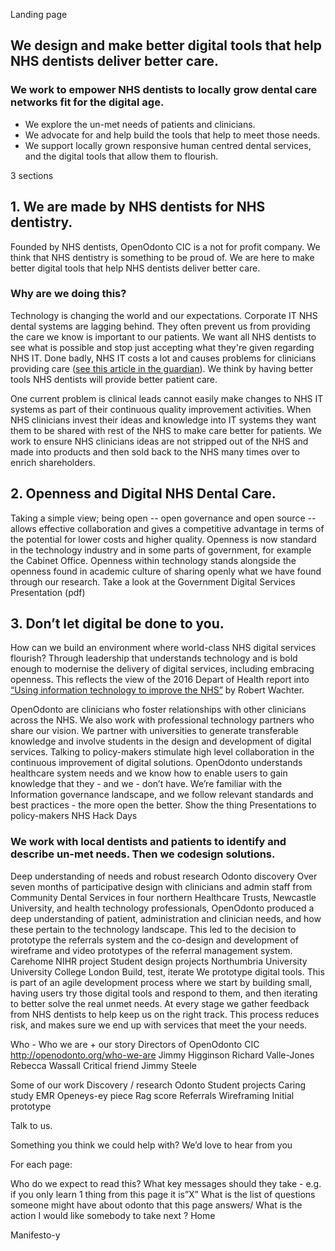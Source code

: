 Landing page
## We design and make better digital tools that help NHS dentists deliver better care.
### We work to empower NHS dentists to locally grow dental care networks fit for the digital age.
* We explore the un-met needs of patients and clinicians.
* We advocate for and help build the tools that help to meet those needs.
* We support locally grown responsive human centred dental services, and the digital tools that allow them to flourish.

3 sections
## 1. We are made by NHS dentists for NHS dentistry.
Founded by NHS dentists, OpenOdonto CIC is a not for profit company. We think that NHS dentistry is something to be proud of. We are here to make better digital tools that help NHS dentists deliver better care.
### Why are we doing this?
Technology is changing the world and our expectations. Corporate IT NHS dental systems are lagging behind. They often prevent us from providing the care we know is important to our patients. We want all NHS dentists to see what is possible and stop just accepting what they're given regarding NHS IT. Done badly, NHS IT costs a lot and causes problems for clinicians providing care ([see this article in the guardian]( https://www.theguardian.com/society/2017/jan/04/nhs-paying-millions-private-firms-block-gp-referrals-hospital)). We think by having better tools NHS dentists will provide better patient care.

One current problem is clinical leads cannot easily make changes to NHS IT systems as part of their continuous quality improvement activities. When NHS clinicians invest their ideas and knowledge into IT systems they want them to be shared with rest of the NHS to make care better for patients. We work to ensure NHS clinicians ideas are not stripped out of the NHS and made into products and then sold back to the NHS many times over to enrich shareholders.
## 2. Openness and Digital NHS Dental Care.

Taking a simple view; being open -- open governance and open source -- allows effective collaboration and gives a competitive advantage in terms of the potential for lower costs and higher quality. Openness is now standard in the technology industry and in some parts of government, for example the Cabinet Office. Openness within technology stands alongside the openness found in academic culture of sharing openly what we have found through our research. Take a look at the Government Digital Services Presentation (pdf)
## 3. Don’t let digital be done to you.
How can we build an environment where world-class NHS digital services flourish?
Through leadership that understands technology and is bold enough to modernise the delivery of digital services, including embracing openness.
This reflects the view of the 2016 Depart of Health report into [“Using information technology to improve the NHS”](https://www.gov.uk/government/publications/using-information-technology-to-improve-the-nhs) by Robert Wachter.

OpenOdonto are clinicians who foster relationships with other clinicians across the NHS. We also work with professional technology partners who share our vision. We partner with universities to generate transferable knowledge and involve students in the design and development of digital services. Talking to policy-makers stimulate high level collaboration in the continuous improvement of digital solutions.
OpenOdonto understands healthcare system needs and we know how to enable users to gain knowledge that they - and we - don’t have. We’re familiar with the Information governance landscape, and we follow relevant standards and best practices - the more open the better.
Show the thing
Presentations to policy-makers
NHS Hack Days
### We work with local dentists and patients to identify and describe un-met needs. Then we codesign solutions.
Deep understanding of needs and robust research
Odonto discovery
Over seven months of participative design with clinicians and admin staff from Community Dental Services in four northern Healthcare Trusts, Newcastle University, and health technology professionals, OpenOdonto produced a deep understanding of patient, administration and clinician needs, and how these pertain to the technology landscape. This led to the decision to prototype the referrals system and the co-design and development of wireframe and video prototypes of the referral management system. 
Carehome NIHR project
Student design projects
Northumbria University
University College London
Build, test, iterate
We prototype digital tools. This is part of an agile development process where we start by building small, having users try those digital tools and respond to them, and then iterating to better solve the real unmet needs.
At every stage we gather feedback from NHS dentists to help keep us on the right track. This process reduces risk, and makes sure we end up with services that meet the your needs.

Who - Who we are + our story
Directors of OpenOdonto CIC
http://openodonto.org/who-we-are
Jimmy Higginson
Richard Valle-Jones
Rebecca Wassall
Critical friend
Jimmy Steele

Some of our work
Discovery / research 
Odonto
Student projects
Caring study
EMR
Openeys-ey piece 
Rag score 
Referrals
Wireframing 
Initial prototype

Talk to us.

Something you think we could help with?
We’d love to hear from you




For each page:

Who do we expect to read this?
What key messages should they take - e.g. if you only learn 1 thing from this page it is”X”
What is the list of questions someone might have about odonto that this page answers/
What is the action I would like somebody to take next ?
Home

Manifesto-y
